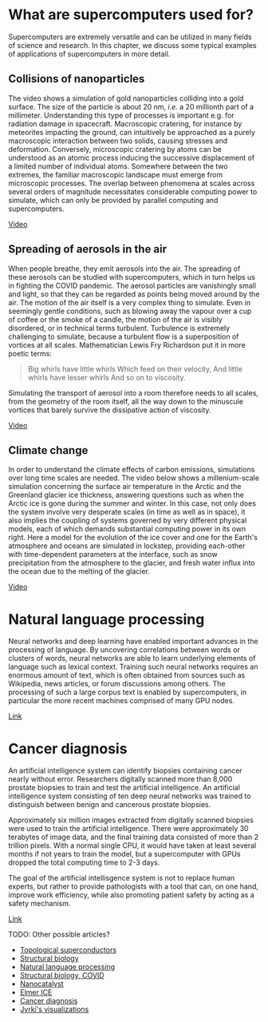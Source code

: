 # What are supercomputers used for?

Supercomputers are extremely versatile and can be utilized in many fields
of science and research. In this chapter, we discuss some typical examples
of applications of supercomputers in more detail.

## Collisions of nanoparticles

The video shows a simulation of gold nanoparticles colliding into a gold
surface. The size of the particle is about 20 nm, *i.e.* a 20 millionth part
of a millimeter. Understanding this type of processes is important e.g. for
radiation damage in spacecraft.
Macroscopic cratering, for instance by meteorites impacting the ground, can
intuitively be approached as a purely macroscopic interaction between two
solids, causing stresses and deformation.
Conversely, microscopic cratering by atoms can be understood as an atomic
process inducing the successive displacement of a limited number of individual
atoms.
Somewhere between the two extremes, the familiar macroscopic landscape must
emerge from microscopic processes. The overlap between phenomena at scales
across several orders of magnitude necessitates considerable computing power to
simulate, which can only be provided by parallel computing and supercomputers.

[Video](https://kannu.csc.fi/s/mJRjwt9c3XYN82Q)

## Spreading of aerosols in the air

When people breathe, they emit aerosols into the air. The spreading of
these aerosols can be studied with supercomputers, which in turn helps us
in fighting the COVID pandemic. The aerosol particles are vanishingly small and
light, so that they can be regarded as points being moved around by the air.
The motion of the air itself is a very complex thing to simulate. Even in
seemingly gentle conditions, such as blowing away the vapour over a cup of
coffee or the smoke of a candle, the motion of the air is visibly disordered, or
in technical terms turbulent.
Turbulence is extremely challenging to simulate, because a turbulent flow is a
superposition of vortices at all scales. Mathematician Lewis Fry Richardson put
it in more poetic terms:

> Big whirls have little whirls Which feed on their velocity,
> And little whirls have lesser whirls And so on to viscosity.

Simulating the transport of aerosol into a room therefore needs to all scales,
from the geometry of the room itself, all the way down to the minuscule vortices
that barely survive the dissipative action of viscosity.

[Video](https://youtu.be/5OIyde6STZ0)

## Climate change

In order to understand the climate effects of carbon emissions,
simulations over long time scales are needed. The video below shows
a millenium-scale simulation concerning the surface air temperature in
the Arctic and the Greenland glacier ice thickness, answering questions such as
when the Arctic ice is gone during the summer and winter. In this case, not only
does the system involve very desperate scales (in time as well as in space), it
also implies the coupling of systems governed by very different physical models,
each of which demands substantial computing power in its own right. Here a model
for the evolution of the ice cover and one for the Earth's atmosphere and oceans
are simulated in lockstep, providing each-other with time-dependent parameters
at the interface, such as snow precipitation from the atmosphere to the glacier,
and fresh water influx into the ocean due to the melting of the glacier.

[Video](https://esticc.net/highlights/visualisations/)

# Natural language processing

Neural networks and deep learning have enabled important advances in the
processing of language. By uncovering correlations between words or clusters of
words, neural networks are able to learn underlying elements of language such as
lexical context. Training such neural networks requires an enormous amount of text,
which is often obtained from sources such as Wikipedia, news articles, or forum
discussions among others. The processing of such a large corpus text is enabled
by supercomputers, in particular the more recent machines comprised of many GPU
nodes.

[Link](https://www.csc.fi/en/-/deepfin-luonnollisen-kielen-k%C3%A4sittelyn-aallonharjalla)

# Cancer diagnosis

An artificial intelligence system can identify biopsies containing
cancer nearly without error. Researchers digitally scanned more than
8,000 prostate biopsies to train and test the artificial
intelligence. An artificial intelligence system consisting of ten deep
neural networks was trained to distinguish between benign and
cancerous prostate biopsies.

Approximately six million images extracted from digitally scanned
biopsies were used to train the artificial intelligence. There were
approximately 30 terabytes of image data, and the final training data
consisted of more than 2 trillion pixels. With a normal single CPU, it
would have taken at least several months if not years to train the
model, but a supercomputer with GPUs dropped the total computing time to 2-3
days.

The goal of the artificial intellisgence system is not to replace
human experts, but rather to provide pathologists with a tool that
can, on one hand, improve work efficiency, while also promoting
patient safety by acting as a safety mechanism.


[Link](https://www.csc.fi/en/-/artificial-intelligence-detects-and-grades-prostate-cancer-nearly-without-error)


TODO: Other possible articles?

* [Topological superconductors](https://www.csc.fi/en/-/topologinen-suprajohde-uusi-vaihtoehto-kubittien-rakennusaineeksi)
* [Structural biology](https://www.csc.fi/en/-/rakennebiologia-biokemia-ja-mitokondriaalisen-kompleksi-i-n-md-simulaatiot-apuproteiinilla-on-avainasema-biokonversiossa)
* [Natural language processing](https://www.csc.fi/en/-/deepfin-luonnollisen-kielen-k%C3%A4sittelyn-aallonharjalla)
* [Structural biology, COVID](https://www.csc.fi/en/-/rakennebiologia-apuna-sars-cov2-l%C3%A4%C3%A4kekehityksess%C3%A4)
* [Nanocatalyst](https://www.csc.fi/en/-/researchers-from-the-university-of-jyv%C3%A4skyl%C3%A4-and-xiamen-university-discover-how-a-nanocatalyst-operates-at-the-atomic-level)
* [Elmer ICE](https://www.csc.fi/en/-/digging-deeper-in-dynamics-of-ice)
* [Cancer diagnosis](https://www.csc.fi/en/-/artificial-intelligence-detects-and-grades-prostate-cancer-nearly-without-error)
* [Jyrki's visualizations](https://www.csc.fi/en/-/visualization-speaks-more-than-a-thousand-numerals)
